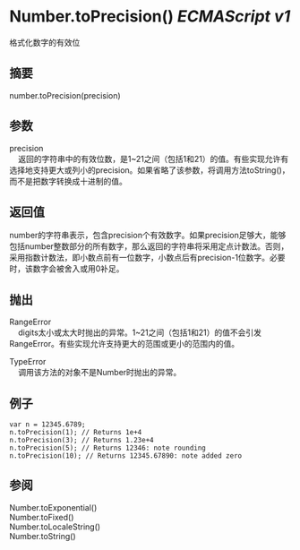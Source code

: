 # Number.toPrecision() _ECMAScript v1_

格式化数字的有效位

## 摘要

number.toPrecision(precision)

## 参数

precision  
    返回的字符串中的有效位数，是1~21之间（包括1和21）的值。有些实现允许有选择地支持更大或列小的precision。如果省略了该参数，将调用方法toString()，而不是把数字转换成十进制的值。

## 返回值

number的字符串表示，包含precision个有效数字。如果precision足够大，能够包括number整数部分的所有数字，那么返回的字符串将采用定点计数法。否则，采用指数计数法，即小数点前有一位数字，小数点后有precision-1位数字。必要时，该数字会被舍入或用0补足。

## 抛出

RangeError  
    digits太小或太大时抛出的异常。1~21之间（包括1和21）的值不会引发RangeError。有些实现允许支持更大的范围或更小的范围内的值。  
  
  
TypeError  
    调用该方法的对象不是Number时抛出的异常。

## 例子

    var n = 12345.6789;
    n.toPrecision(1); // Returns 1e+4
    n.toPrecision(3); // Returns 1.23e+4
    n.toPrecision(5); // Returns 12346: note rounding
    n.toPrecision(10); // Returns 12345.67890: note added zero

## 参阅

Number.toExponential()  
Number.toFixed()  
Number.toLocaleString()  
Number.toString()

